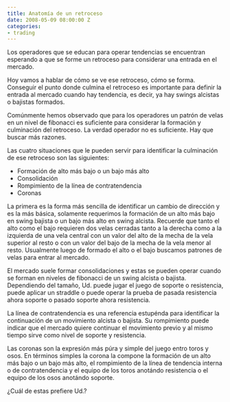 ```yaml
---
title: Anatomía de un retroceso
date: 2008-05-09 08:00:00 Z
categories:
- trading
---
```


Los operadores que se educan para operar tendencias se encuentran esperando a que se forme un retroceso para considerar una entrada en el mercado. 

Hoy vamos a hablar de cómo se ve ese retroceso, cómo se forma. Conseguir el punto donde culmina el retroceso es importante para definir la entrada al mercado cuando hay tendencia, es decir, ya hay swings alcistas o bajistas formados.

Comúnmente hemos observado que para los operadores un patrón de velas en un nivel de fibonacci es suficiente para considerar la formación y culminación del retroceso. La verdad operador no es suficiente. Hay que buscar más razones.

Las cuatro situaciones que le pueden servir para identificar la culminación de ese retroceso son las siguientes:

- Formación de alto más bajo o un bajo más alto
- Consolidación
- Rompimiento de la línea de contratendencia
- Coronas

La primera es la forma más sencilla de identificar un cambio de dirección y es la más básica, solamente requerimos la formación de un alto más bajo en swing bajista o un bajo más alto en swing  alcista. Recuerde que tanto el alto como el bajo requieren dos velas cerradas tanto a la derecha como a la izquierda de una vela central con un valor del alto de la mecha de la vela superior al resto o con un valor del bajo de la mecha de la vela menor al resto. Usualmente luego de formado el alto o el bajo buscamos patrones de velas para entrar al mercado.

El mercado suele formar consolidaciones y estas se pueden operar cuando se forman en niveles de fibonacci de un swing alcista o bajista. Dependiendo del tamaño, Ud. puede jugar el juego de soporte o resistencia, puede aplicar un straddle o puede operar la prueba de pasada resistencia ahora soporte o pasado soporte ahora resistencia.

La línea de contratendencia es una referencia estupénda para identificar la continuación de un movimiento alcista o bajista. Su rompimiento puede indicar que el mercado quiere continuar el movimiento previo y al mismo tiempo sirve como nivel de soporte y resistencia.

Las coronas son la expresión más púra y simple del juego entro toros y osos. En términos simples la corona la compone la formación de un alto más bajo o un bajo más alto, el rompimiento de la línea de tendencia interna o de contratendencia y el equipo de los toros anotándo resistencia o el equipo de los osos anotándo soporte.

¿Cuál de estas prefiere Ud.?
